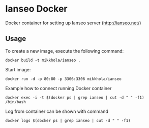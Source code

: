 Ianseo Docker
=================

Docker container for setting up Ianseo server (http://ianseo.net/)

Usage
-----

To create a new image, execute the following command:

	docker build -t mikkhola/ianseo .

Start image:

	docker run -d -p 80:80 -p 3306:3306 mikkhola/ianseo

Example how to connect running Docker container

	docker exec -i -t $(docker ps | grep ianseo | cut -d " " -f1) /bin/bash

Log from container can be shown with command

	docker logs $(docker ps | grep ianseo | cut -d " " -f1)

